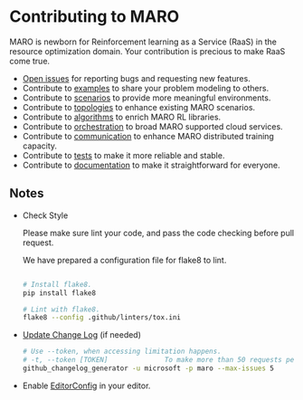 # Contributing to MARO

MARO is newborn for Reinforcement learning as a Service (RaaS) in the resource optimization domain. Your contribution is precious to make RaaS come true.

- [Open issues](https://github.com/microsoft/maro/issues) for reporting bugs and requesting new features.
- Contribute to [examples](https://github.com/microsoft/maro/tree/master/examples) to share your problem modeling to others.
- Contribute to [scenarios](https://github.com/microsoft/maro/tree/master/maro/simulator/scenarios) to provide more meaningful environments.
- Contribute to [topologies](https://github.com/microsoft/maro/tree/master/maro/simulator/scenarios/citi_bike/topologies) to enhance existing MARO scenarios.
- Contribute to [algorithms](https://github.com/microsoft/maro/tree/master/maro/rl/algorithms) to enrich MARO RL libraries.
- Contribute to [orchestration](https://github.com/microsoft/maro/tree/master/maro/cli) to broad MARO supported cloud services.
- Contribute to [communication](https://github.com/microsoft/maro/tree/master/maro/communication) to enhance MARO distributed training capacity.
- Contribute to [tests](https://github.com/microsoft/maro/tree/master/tests) to make it more reliable and stable.
- Contribute to [documentation](https://github.com/microsoft/maro/tree/master/maro) to make it straightforward for everyone.

## Notes

- Check Style

  Please make sure lint your code, and pass the code checking before pull request.

  We have prepared a configuration file for flake8 to lint.

  ```sh

  # Install flake8.
  pip install flake8

  # Lint with flake8.
  flake8 --config .github/linters/tox.ini

  ```

- [Update Change Log](https://github.com/github-changelog-generator/github-changelog-generator#installation) (if needed)

  ```sh
  # Use --token, when accessing limitation happens.
  # -t, --token [TOKEN]              To make more than 50 requests per hour your GitHub token is required. You can generate it at: https://github.com/settings/tokens/new
  github_changelog_generator -u microsoft -p maro --max-issues 5
  ```

- Enable [EditorConfig](https://editorconfig.org/#download) in your editor.
